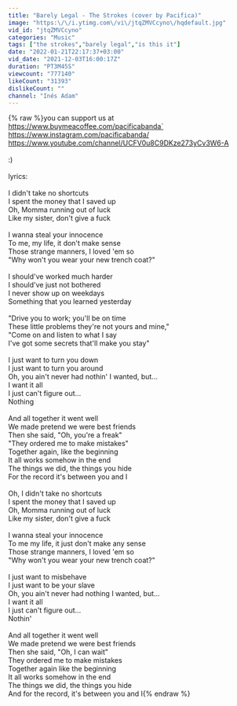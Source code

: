 ```yaml
---
title: "Barely Legal - The Strokes (cover by Pacifica)"
image: "https:\/\/i.ytimg.com\/vi\/jtqZMVCcyno\/hqdefault.jpg"
vid_id: "jtqZMVCcyno"
categories: "Music"
tags: ["the strokes","barely legal","is this it"]
date: "2022-01-21T22:17:37+03:00"
vid_date: "2021-12-03T16:00:17Z"
duration: "PT3M45S"
viewcount: "777140"
likeCount: "31393"
dislikeCount: ""
channel: "Inés Adam"
---
```

{% raw %}you can support us at<br /><a rel="nofollow" target="blank" href="https://www.buymeacoffee.com/pacificabanda`">https://www.buymeacoffee.com/pacificabanda`</a><br /><a rel="nofollow" target="blank" href="https://www.instagram.com/pacificabanda/">https://www.instagram.com/pacificabanda/</a><br /><a rel="nofollow" target="blank" href="https://www.youtube.com/channel/UCFV0u8C9DKze273yCv3W6-A">https://www.youtube.com/channel/UCFV0u8C9DKze273yCv3W6-A</a><br /><br />:)<br /><br />lyrics: <br /><br />I didn't take no shortcuts<br />I spent the money that I saved up<br />Oh, Momma running out of luck<br />Like my sister, don't give a fuck<br /><br />I wanna steal your innocence<br />To me, my life, it don't make sense<br />Those strange manners, I loved 'em so<br />&quot;Why won't you wear your new trench coat?&quot;<br /><br />I should've worked much harder<br />I should've just not bothered<br />I never show up on weekdays<br />Something that you learned yesterday<br /><br />&quot;Drive you to work; you'll be on time<br />These little problems they're not yours and mine,&quot;<br />&quot;Come on and listen to what I say<br />I've got some secrets that'll make you stay&quot;<br /><br />I just want to turn you down<br />I just want to turn you around<br />Oh, you ain't never had nothin' I wanted, but...<br />I want it all<br />I just can't figure out...<br />Nothing<br /><br />And all together it went well<br />We made pretend we were best friends<br />Then she said, &quot;Oh, you're a freak&quot;<br />&quot;They ordered me to make mistakes&quot;<br />Together again, like the beginning<br />It all works somehow in the end<br />The things we did, the things you hide<br />For the record it's between you and I<br /><br />Oh, I didn't take no shortcuts<br />I spent the money that I saved up<br />Oh, Momma running out of luck<br />Like my sister, don't give a fuck<br /><br />I wanna steal your innocence<br />To me my life, it just don't make any sense<br />Those strange manners, I loved 'em so<br />&quot;Why won't you wear your new trench coat?&quot;<br /><br />I just want to misbehave<br />I just want to be your slave<br />Oh, you ain't never had nothing I wanted, but...<br />I want it all<br />I just can't figure out...<br />Nothin'<br /><br />And all together it went well<br />We made pretend we were best friends<br />Then she said, &quot;Oh, I can wait&quot;<br />They ordered me to make mistakes<br />Together again like the beginning<br />It all works somehow in the end<br />The things we did, the things you hide<br />And for the record, it's between you and I{% endraw %}
